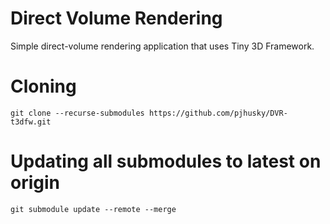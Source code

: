 # Direct Volume Rendering

Simple direct-volume rendering application that uses Tiny 3D Framework. 

# Cloning

	git clone --recurse-submodules https://github.com/pjhusky/DVR-t3dfw.git
	
# Updating all submodules to latest on origin

	git submodule update --remote --merge